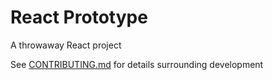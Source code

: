# React Prototype
A throwaway React project

See [CONTRIBUTING.md](CONTRIBUTING.md) for details surrounding development